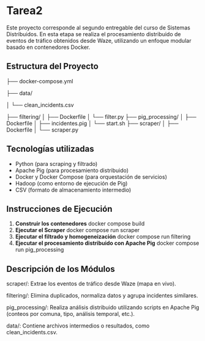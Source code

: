 # Tarea2
Este proyecto corresponde al segundo entregable del curso de Sistemas Distribuidos. En esta etapa se realiza el procesamiento distribuido de eventos de tráfico obtenidos desde Waze, utilizando un enfoque modular basado en contenedores Docker.

## Estructura del Proyecto
├── docker-compose.yml

├── data/

│ └── clean_incidents.csv

├── filtering/
│ ├── Dockerfile
│ └── filter.py
├── pig_processing/
│ ├── Dockerfile
│ ├── incidentes.pig
│ └── start.sh
├── scraper/
│ ├── Dockerfile
│ └── scraper.py


##  Tecnologías utilizadas

- Python (para scraping y filtrado)
- Apache Pig (para procesamiento distribuido)
- Docker y Docker Compose (para orquestación de servicios)
- Hadoop (como entorno de ejecución de Pig)
- CSV (formato de almacenamiento intermedio)

## Instrucciones de Ejecución

1. **Construir los contenedores**
    docker compose build
2. **Ejecutar el Scraper**
   docker compose run scraper
3. **Ejecutar el filtrado y homogeneización**
   docker compose run filtering
4. **Ejecutar el procesamiento distribuido con Apache Pig**
   docker compose run pig_processing
   
## Descripción de los Módulos
scraper/: Extrae los eventos de tráfico desde Waze (mapa en vivo).

filtering/: Elimina duplicados, normaliza datos y agrupa incidentes similares.

pig_processing/: Realiza análisis distribuido utilizando scripts en Apache Pig (conteos por comuna, tipo, análisis temporal, etc.).

data/: Contiene archivos intermedios o resultados, como clean_incidents.csv.
